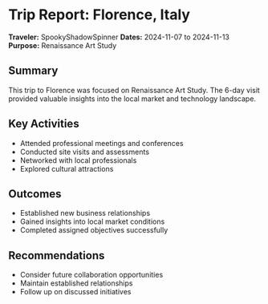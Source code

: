 # Trip Report: Florence, Italy

**Traveler:** SpookyShadowSpinner
**Dates:** 2024-11-07 to 2024-11-13
**Purpose:** Renaissance Art Study

## Summary
This trip to Florence was focused on Renaissance Art Study. The 6-day visit provided valuable insights into the local market and technology landscape.

## Key Activities
- Attended professional meetings and conferences
- Conducted site visits and assessments
- Networked with local professionals
- Explored cultural attractions

## Outcomes
- Established new business relationships
- Gained insights into local market conditions
- Completed assigned objectives successfully

## Recommendations
- Consider future collaboration opportunities
- Maintain established relationships
- Follow up on discussed initiatives

